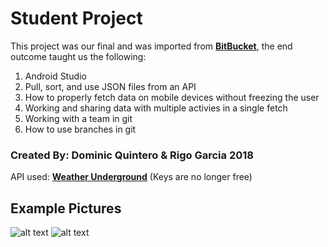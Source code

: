 # Student Project
This project was our final and was imported from [**BitBucket**](https://bitbucket.org/), the end outcome taught us the following:
  1. Android Studio
  2. Pull, sort, and use JSON files from an API
  3. How to properly fetch data on mobile devices without freezing the user
  4. Working and sharing data with multiple activies in a single fetch
  5. Working with a team in git
  6. How to use branches in git

### Created By: Dominic Quintero & Rigo Garcia 2018

API used: [**Weather Underground**](https://www.wunderground.com/weather/api/) (Keys are no longer free)

## Example Pictures
![alt text](https://i.gyazo.com/809bef3ca82e91b3633cbdfd437e6f73.png) ![alt text](https://i.gyazo.com/1a8906de76019b91031319649f398751.png)

